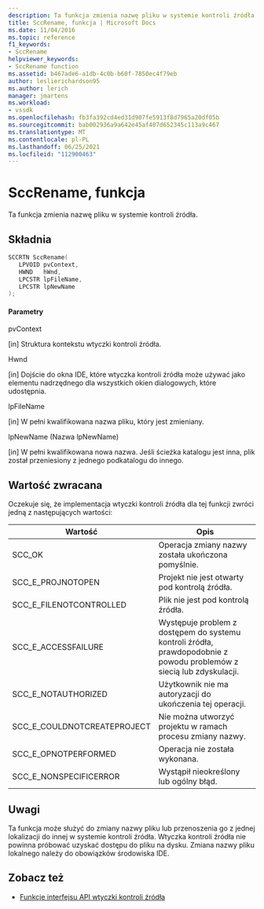 ```yaml
---
description: Ta funkcja zmienia nazwę pliku w systemie kontroli źródła.
title: SccRename, funkcja | Microsoft Docs
ms.date: 11/04/2016
ms.topic: reference
f1_keywords:
- SccRename
helpviewer_keywords:
- SccRename function
ms.assetid: b467ade6-a1db-4c0b-b60f-7850ec4f79eb
author: leslierichardson95
ms.author: lerich
manager: jmartens
ms.workload:
- vssdk
ms.openlocfilehash: fb3fa392cd4ed31d907fe5913f8d7965a20df05b
ms.sourcegitcommit: bab002936a9a642e45af407d652345c113a9c467
ms.translationtype: MT
ms.contentlocale: pl-PL
ms.lasthandoff: 06/25/2021
ms.locfileid: "112900463"
---
```

# <a name="sccrename-function"></a>SccRename, funkcja
Ta funkcja zmienia nazwę pliku w systemie kontroli źródła.

## <a name="syntax"></a>Składnia

```cpp
SCCRTN SccRename(
   LPVOID pvContext,
   HWND   hWnd,
   LPCSTR lpFileName,
   LPCSTR lpNewName
);
```

#### <a name="parameters"></a>Parametry
 pvContext

[in] Struktura kontekstu wtyczki kontroli źródła.

 Hwnd

[in] Dojście do okna IDE, które wtyczka kontroli źródła może używać jako elementu nadrzędnego dla wszystkich okien dialogowych, które udostępnia.

 lpFileName

[in] W pełni kwalifikowana nazwa pliku, który jest zmieniany.

 lpNewName (Nazwa lpNewName)

[in] W pełni kwalifikowana nowa nazwa. Jeśli ścieżka katalogu jest inna, plik został przeniesiony z jednego podkatalogu do innego.

## <a name="return-value"></a>Wartość zwracana
 Oczekuje się, że implementacja wtyczki kontroli źródła dla tej funkcji zwróci jedną z następujących wartości:

|Wartość|Opis|
|-----------|-----------------|
|SCC_OK|Operacja zmiany nazwy została ukończona pomyślnie.|
|SCC_E_PROJNOTOPEN|Projekt nie jest otwarty pod kontrolą źródła.|
|SCC_E_FILENOTCONTROLLED|Plik nie jest pod kontrolą źródła.|
|SCC_E_ACCESSFAILURE|Występuje problem z dostępem do systemu kontroli źródła, prawdopodobnie z powodu problemów z siecią lub zdyskulacji.|
|SCC_E_NOTAUTHORIZED|Użytkownik nie ma autoryzacji do ukończenia tej operacji.|
|SCC_E_COULDNOTCREATEPROJECT|Nie można utworzyć projektu w ramach procesu zmiany nazwy.|
|SCC_E_OPNOTPERFORMED|Operacja nie została wykonana.|
|SCC_E_NONSPECIFICERROR|Wystąpił nieokreślony lub ogólny błąd.|

## <a name="remarks"></a>Uwagi
 Ta funkcja może służyć do zmiany nazwy pliku lub przenoszenia go z jednej lokalizacji do innej w systemie kontroli źródła. Wtyczka kontroli źródła nie powinna próbować uzyskać dostępu do pliku na dysku. Zmiana nazwy pliku lokalnego należy do obowiązków środowiska IDE.

## <a name="see-also"></a>Zobacz też
- [Funkcje interfejsu API wtyczki kontroli źródła](../extensibility/source-control-plug-in-api-functions.md)
